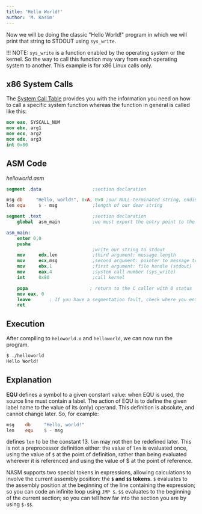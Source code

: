 ```yaml
---
title: 'Hello World!'
author: 'M. Kasim'
---
```


Now we will be doing the classic "Hello World!" program in which we will print that string to STDOUT using `sys_write`. 

!!! NOTE: `sys_write` is a function enabled by the operating system or the kernel. So the way to call this function may vary from each operating system to another. This example is for x86 Linux calls only.

## x86 System Calls
The [System Call Table](https://srv2.mysnet.me/resources/linux-system-call-table.html) provides you with the information you need on how to call a specific system function whereas the function in general is called like this:

```nasm
mov eax, SYSCALL_NUM
mov ebx, arg1
mov ecx, arg2
mov edx, arg3
int 0x80
```

## ASM Code

_helloworld.asm_
```nasm
segment .data                   ;section declaration

msg db     "Hello, world!", 0xA, 0x0 ;our NULL-terminated string, ending with 0xA (lf) or 0xD (CR)
len equ     $ - msg             ;length of our dear string

segment .text                   ;section declaration
    global  asm_main            ;we must export the entry point to the ELF linker or loader

asm_main:
    enter 0,0
    pusha
                                ;write our string to stdout
    mov     edx,len             ;third argument: message length
    mov     ecx,msg             ;second argument: pointer to message to write
    mov     ebx,1               ;first argument: file handle (stdout)
    mov     eax,4               ;system call number (sys_write)
    int     0x80                ;call kernel

    popa                       ; return to the C caller with 0 status
    mov eax, 0
    leave		; If you have a segmentation fault, check where you enter and leave
    ret
```

## Execution
After compiling to `heloworld.o` and `helloworld`, we can now run the program.

``` bash
$ ./helloworld
Hello World!
```


## Explanation
**EQU** defines a symbol to a given constant value: when EQU is used, the source line must contain a label. The action of EQU is to define the given label name to the value of its (only) operand. This definition is absolute, and cannot change later. So, for example:

```NASM
msg    db     "Hello, world!"
len    equ    $ - msg
```

defines `len` to be the constant 13. `len` may not then be redefined later. This is not a preprocessor definition either: the value of `len` is evaluated once, using the value of `$` at the point of definition, rather than being evaluated wherever it is referenced and using the value of $ at the point of reference.

NASM supports two special tokens in expressions, allowing calculations to involve the current assembly position: the **`$` and `$$` tokens**. `$` evaluates to the assembly position at the beginning of the line containing the expression; so you can code an infinite loop using `JMP $`.
`$$` evaluates to the beginning of the current section; so you can tell how far into the section you are by using `$-$$`.

